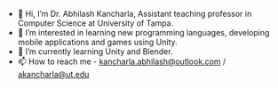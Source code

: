 - 👋 Hi, I’m Dr. Abhilash Kancharla, Assistant teaching professor in Computer Science at University of Tampa.
- 👀 I’m interested in learning new programming languages, developing mobile applications and games using Unity.
- 🌱 I’m currently learning Unity and Blender.
- 📫 How to reach me - kancharla.abhilash@outlook.com / akancharla@ut.edu

<!---
akanchar/akanchar is a ✨ special ✨ repository because its `README.md` (this file) appears on your GitHub profile.
You can click the Preview link to take a look at your changes.
--->
